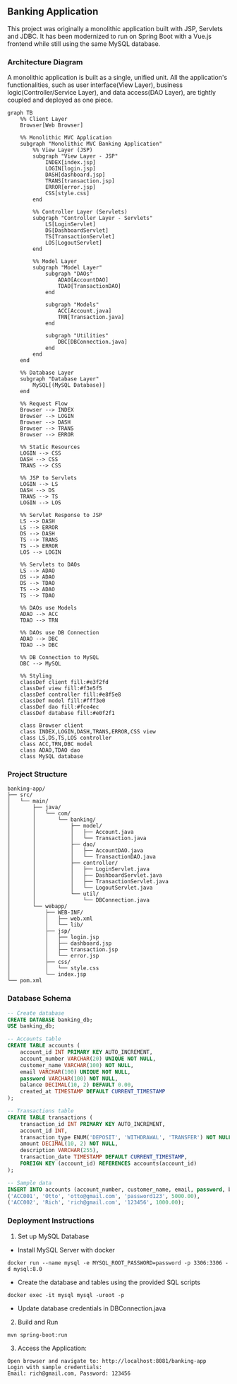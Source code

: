 ##  Banking Application

This project was originally a monolithic application built with JSP, Servlets and JDBC. It has been modernized to run on Spring Boot with a Vue.js frontend while still using the same MySQL database.

### Architecture Diagram
A monolithic application is built as a single, unified unit. All the application's functionalities, such as user interface(View Layer), business logic(Controller/Service Layer), and data access(DAO Layer), are tightly coupled and deployed as one piece.

```mermaid
graph TB
    %% Client Layer
    Browser[Web Browser]
    
    %% Monolithic MVC Application
    subgraph "Monolithic MVC Banking Application"
        %% View Layer (JSP)
        subgraph "View Layer - JSP"
            INDEX[index.jsp]
            LOGIN[login.jsp]
            DASH[dashboard.jsp]
            TRANS[transaction.jsp]
            ERROR[error.jsp]
            CSS[style.css]
        end
        
        %% Controller Layer (Servlets)
        subgraph "Controller Layer - Servlets"
            LS[LoginServlet]
            DS[DashboardServlet]
            TS[TransactionServlet]
            LOS[LogoutServlet]
        end
        
        %% Model Layer
        subgraph "Model Layer"
            subgraph "DAOs"
                ADAO[AccountDAO]
                TDAO[TransactionDAO]
            end
            
            subgraph "Models"
                ACC[Account.java]
                TRN[Transaction.java]
            end
            
            subgraph "Utilities"
                DBC[DBConnection.java]
            end
        end
    end
    
    %% Database Layer
    subgraph "Database Layer"
        MySQL[(MySQL Database)]
    end
    
    %% Request Flow
    Browser --> INDEX
    Browser --> LOGIN
    Browser --> DASH
    Browser --> TRANS
    Browser --> ERROR
    
    %% Static Resources
    LOGIN --> CSS
    DASH --> CSS
    TRANS --> CSS
    
    %% JSP to Servlets
    LOGIN --> LS
    DASH --> DS
    TRANS --> TS
    LOGIN --> LOS
    
    %% Servlet Response to JSP
    LS --> DASH
    LS --> ERROR
    DS --> DASH
    TS --> TRANS
    TS --> ERROR
    LOS --> LOGIN
    
    %% Servlets to DAOs
    LS --> ADAO
    DS --> ADAO
    DS --> TDAO
    TS --> ADAO
    TS --> TDAO
    
    %% DAOs use Models
    ADAO --> ACC
    TDAO --> TRN
    
    %% DAOs use DB Connection
    ADAO --> DBC
    TDAO --> DBC
    
    %% DB Connection to MySQL
    DBC --> MySQL
    
    %% Styling
    classDef client fill:#e3f2fd
    classDef view fill:#f3e5f5
    classDef controller fill:#e8f5e8
    classDef model fill:#fff3e0
    classDef dao fill:#fce4ec
    classDef database fill:#e0f2f1
    
    class Browser client
    class INDEX,LOGIN,DASH,TRANS,ERROR,CSS view
    class LS,DS,TS,LOS controller
    class ACC,TRN,DBC model
    class ADAO,TDAO dao
    class MySQL database
```

### Project Structure
```
banking-app/
├── src/
│   └── main/
│       ├── java/
│       │   └── com/
│       │       └── banking/
│       │           ├── model/
│       │           │   ├── Account.java
│       │           │   └── Transaction.java
│       │           ├── dao/
│       │           │   ├── AccountDAO.java
│       │           │   └── TransactionDAO.java
│       │           ├── controller/
│       │           │   ├── LoginServlet.java
│       │           │   ├── DashboardServlet.java
│       │           │   ├── TransactionServlet.java
│       │           │   └── LogoutServlet.java
│       │           └── util/
│       │               └── DBConnection.java
│       └── webapp/
│           ├── WEB-INF/
│           │   ├── web.xml
│           │   └── lib/
│           ├── jsp/
│           │   ├── login.jsp
│           │   ├── dashboard.jsp
│           │   ├── transaction.jsp
│           │   └── error.jsp
│           ├── css/
│           │   └── style.css
│           └── index.jsp
└── pom.xml
```

### Database Schema

```sql
-- Create database
CREATE DATABASE banking_db;
USE banking_db;

-- Accounts table
CREATE TABLE accounts (
    account_id INT PRIMARY KEY AUTO_INCREMENT,
    account_number VARCHAR(20) UNIQUE NOT NULL,
    customer_name VARCHAR(100) NOT NULL,
    email VARCHAR(100) UNIQUE NOT NULL,
    password VARCHAR(100) NOT NULL,
    balance DECIMAL(10, 2) DEFAULT 0.00,
    created_at TIMESTAMP DEFAULT CURRENT_TIMESTAMP
);

-- Transactions table
CREATE TABLE transactions (
    transaction_id INT PRIMARY KEY AUTO_INCREMENT,
    account_id INT,
    transaction_type ENUM('DEPOSIT', 'WITHDRAWAL', 'TRANSFER') NOT NULL,
    amount DECIMAL(10, 2) NOT NULL,
    description VARCHAR(255),
    transaction_date TIMESTAMP DEFAULT CURRENT_TIMESTAMP,
    FOREIGN KEY (account_id) REFERENCES accounts(account_id)
);

-- Sample data
INSERT INTO accounts (account_number, customer_name, email, password, balance) VALUES
('ACC001', 'Otto', 'otto@gmail.com', 'password123', 5000.00),
('ACC002', 'Rich', 'rich@gmail.com', '123456', 1000.00);
```

### Deployment Instructions
1. Set up MySQL Database
- Install MySQL Server with docker
```
docker run --name mysql -e MYSQL_ROOT_PASSWORD=password -p 3306:3306 -d mysql:8.0
```

- Create the database and tables using the provided SQL scripts
```
docker exec -it mysql mysql -uroot -p
```

- Update database credentials in DBConnection.java

2. Build and Run
```
mvn spring-boot:run
```

3. Access the Application:
```
Open browser and navigate to: http://localhost:8081/banking-app
Login with sample credentials:
Email: rich@gmail.com, Password: 123456
```


